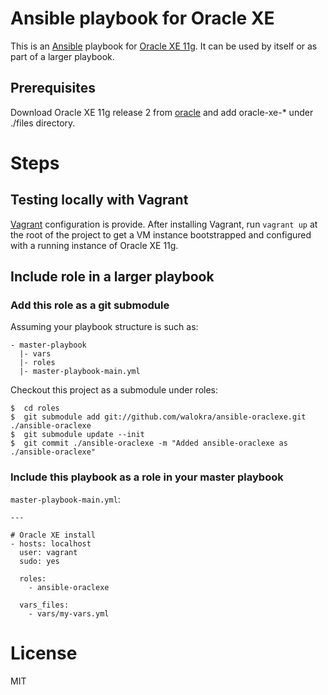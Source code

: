 # Ansible playbook for Oracle XE

This is an [Ansible](http://www.ansibleworks.com/) playbook for [Oracle XE 11g](http://www.oracle.com/technetwork/products/express-edition/overview/index.html). It can be used by itself or as part of a larger playbook.

## Prerequisites

Download Oracle XE 11g release 2 from [oracle](http://www.oracle.com/technetwork/products/express-edition/downloads/index.html) and add oracle-xe-* under ./files directory.

# Steps

## Testing locally with Vagrant

[Vagrant](http://www.vagrantup.com/) configuration is provide. After installing Vagrant, run `vagrant up` at the root of the project to get a VM instance bootstrapped and configured with a running instance of Oracle XE 11g.

## Include role in a larger playbook

### Add this role as a git submodule

Assuming your playbook structure is such as:
```
- master-playbook
  |- vars
  |- roles
  |- master-playbook-main.yml
```

Checkout this project as a submodule under roles:

```
$  cd roles
$  git submodule add git://github.com/walokra/ansible-oraclexe.git ./ansible-oraclexe
$  git submodule update --init
$  git commit ./ansible-oraclexe -m "Added ansible-oraclexe as ./ansible-oraclexe"
```

### Include this playbook as a role in your master playbook

`master-playbook-main.yml`:

```
---

# Oracle XE install
- hosts: localhost
  user: vagrant
  sudo: yes

  roles:
    - ansible-oraclexe

  vars_files:
    - vars/my-vars.yml
```

# License

MIT
